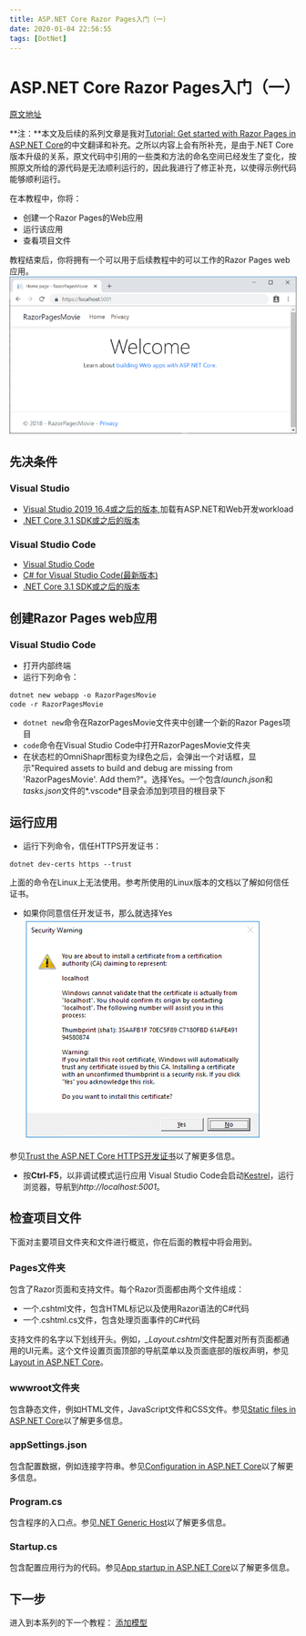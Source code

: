 ```yaml
---
title: ASP.NET Core Razor Pages入门（一）
date: 2020-01-04 22:56:55
tags: [DotNet]
---
```

# ASP.NET Core Razor Pages入门（一）
[原文地址](https://docs.microsoft.com/en-us/aspnet/core/tutorials/razor-pages/razor-pages-start?view=aspnetcore-3.1&tabs=visual-studio)

**注：**本文及后续的系列文章是我对[Tutorial: Get started with Razor Pages in ASP.NET Core](https://docs.microsoft.com/en-us/aspnet/core/tutorials/razor-pages/razor-pages-start?view=aspnetcore-3.1&tabs=visual-studio)的中文翻译和补充。之所以内容上会有所补充，是由于.NET Core版本升级的关系，原文代码中引用的一些类和方法的命名空间已经发生了变化，按照原文所给的源代码是无法顺利运行的，因此我进行了修正补充，以使得示例代码能够顺利运行。

在本教程中，你将：
- 创建一个Razor Pages的Web应用
- 运行该应用
- 查看项目文件

教程结束后，你将拥有一个可以用于后续教程中的可以工作的Razor Pages web应用。
![](https://raw.githubusercontent.com/glfruit/pic_bed/master/20191228085608.png)
<!-- more -->
## 先决条件
### Visual Studio 
- [Visual Studio 2019 16.4或之后的版本](https://visualstudio.microsoft.com/downloads/?utm_medium=microsoft&utm_source=docs.microsoft.com&utm_campaign=inline+link&utm_content=download+vs2019),加载有ASP.NET和Web开发workload
- [.NET Core 3.1 SDK或之后的版本](https://dotnet.microsoft.com/download/dotnet-core/3.1)

### Visual Studio Code
- [Visual Studio Code](https://code.visualstudio.com/download)
- [C# for Visual Studio Code(最新版本)](https://marketplace.visualstudio.com/items?itemName=ms-vscode.csharp)
- [.NET Core 3.1 SDK或之后的版本](https://dotnet.microsoft.com/download/dotnet-core/3.1)

## 创建Razor Pages web应用
### Visual Studio Code
- 打开内部终端
- 运行下列命令：
```
dotnet new webapp -o RazorPagesMovie
code -r RazorPagesMovie
```

- ```dotnet new```命令在RazorPagesMovie文件夹中创建一个新的Razor Pages项目
- ```code```命令在Visual Studio Code中打开RazorPagesMovie文件夹
- 在状态栏的OmniShapr图标变为绿色之后，会弹出一个对话框，显示"Required assets to build and debug are missing from 'RazorPagesMovie'. Add them?"。选择Yes。一个包含*launch.json*和*tasks.json*文件的*.vscode*目录会添加到项目的根目录下

## 运行应用
- 运行下列命令，信任HTTPS开发证书：
```
dotnet dev-certs https --trust
```

上面的命令在Linux上无法使用。参考所使用的Linux版本的文档以了解如何信任证书。
- 如果你同意信任开发证书，那么就选择Yes
![](https://raw.githubusercontent.com/glfruit/pic_bed/master/20191228091140.png)

参见[Trust the ASP.NET Core HTTPS开发证书](https://docs.microsoft.com/en-us/aspnet/core/security/enforcing-ssl?view=aspnetcore-3.1#trust-the-aspnet-core-https-development-certificate-on-windows-and-macos)以了解更多信息。
- 按**Ctrl-F5**，以非调试模式运行应用
Visual Studio Code会启动[Kestrel](https://docs.microsoft.com/en-us/aspnet/core/fundamentals/servers/kestrel?view=aspnetcore-3.1)，运行浏览器，导航到*http://localhost:5001*。

## 检查项目文件
下面对主要项目文件夹和文件进行概览，你在后面的教程中将会用到。
### Pages文件夹
包含了Razor页面和支持文件。每个Razor页面都由两个文件组成：
- 一个.cshtml文件，包含HTML标记以及使用Razor语法的C#代码
- 一个.cshtml.cs文件，包含处理页面事件的C#代码

支持文件的名字以下划线开头。例如，*_Layout.cshtml*文件配置对所有页面都通用的UI元素。这个文件设置页面顶部的导航菜单以及页面底部的版权声明，参见[Layout in ASP.NET Core](https://docs.microsoft.com/en-us/aspnet/core/mvc/views/layout?view=aspnetcore-3.1)。

### wwwroot文件夹
包含静态文件，例如HTML文件，JavaScript文件和CSS文件。参见[Static files in ASP.NET Core](https://docs.microsoft.com/en-us/aspnet/core/fundamentals/static-files?view=aspnetcore-3.1)以了解更多信息。

### appSettings.json
包含配置数据，例如连接字符串。参见[Configuration in ASP.NET Core](https://docs.microsoft.com/en-us/aspnet/core/fundamentals/configuration/?view=aspnetcore-3.1)以了解更多信息。

### Program.cs
包含程序的入口点。参见[.NET Generic Host](https://docs.microsoft.com/en-us/aspnet/core/fundamentals/host/generic-host?view=aspnetcore-3.1)以了解更多信息。

### Startup.cs
包含配置应用行为的代码。参见[App startup in ASP.NET Core](https://docs.microsoft.com/en-us/aspnet/core/fundamentals/startup?view=aspnetcore-3.1)以了解更多信息。

## 下一步
进入到本系列的下一个教程：
[添加模型](https://docs.microsoft.com/en-us/aspnet/core/tutorials/razor-pages/model?view=aspnetcore-3.1)
